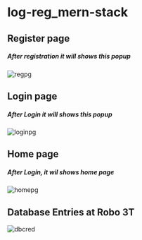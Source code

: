# log-reg_mern-stack

## Register page
##### After registration it will shows this popup

![regpg](https://user-images.githubusercontent.com/61132306/181499339-07d7f02d-af1a-49ef-baa5-23a574179839.JPG)

## Login page
##### After Login it will shows this popup
![loginpg](https://user-images.githubusercontent.com/61132306/181499360-254ec1ac-c98a-4c3e-86ec-6fc680764502.JPG)

## Home page
##### After Login, it wil shows home page
![homepg](https://user-images.githubusercontent.com/61132306/181499387-434ee2e3-f340-47ba-bba6-55b5bce1a1d5.JPG)

## Database Entries at Robo 3T

![dbcred](https://user-images.githubusercontent.com/61132306/181499435-f1bcc969-2efd-4232-9cc6-e4a5ad20a828.JPG)
